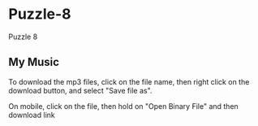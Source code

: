 # Puzzle-8
Puzzle 8

## My Music

To download the mp3 files, click on the file name, then right click on the download button, and select "Save file as".

On mobile, click on the file, then hold on "Open Binary File" and then download link
